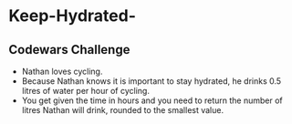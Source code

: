 # Keep-Hydrated-
## Codewars Challenge

- Nathan loves cycling.
- Because Nathan knows it is important to stay hydrated, he drinks 0.5 litres of water per hour of cycling.
- You get given the time in hours and you need to return the number of litres Nathan will drink, rounded to the smallest value.
